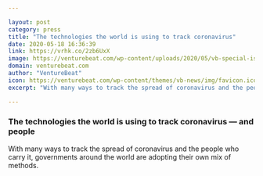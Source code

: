 ```yaml
---

layout: post
category: press
title: "The technologies the world is using to track coronavirus"
date: 2020-05-18 16:36:39
link: https://vrhk.co/2zb6UxX
image: https://venturebeat.com/wp-content/uploads/2020/05/vb-special-issue-ai-coronavirus-tracking-methods.jpg?w=1200&strip=all
domain: venturebeat.com
author: "VentureBeat"
icon: https://venturebeat.com/wp-content/themes/vb-news/img/favicon.ico
excerpt: "With many ways to track the spread of coronavirus and the people who carry it, governments around the world are adopting their own mix of methods."

---
```


### The technologies the world is using to track coronavirus — and people

With many ways to track the spread of coronavirus and the people who carry it, governments around the world are adopting their own mix of methods.